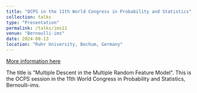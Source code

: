 ```yaml
---
title: "OCPS in the 11th World Congress in Probability and Statistics"
collection: talks
type: "Presentation"
permalink: /talks/ims11
venue: "Bernoulli-ims"
date: 2024-08-13
location: "Ruhr University, Bochum, Germany"
---
```


[More information here](https://www.conftool.com/bernoulli-ims-worldcongress-2024/index.php?page=browseSessions&form_session=56&presentations=hide)

The title is "Multiple Descent in the Multiple Random Feature Model". This is the OCPS session in the 11th World Congress in Probability and Statistics, Bernoulli-ims. 
